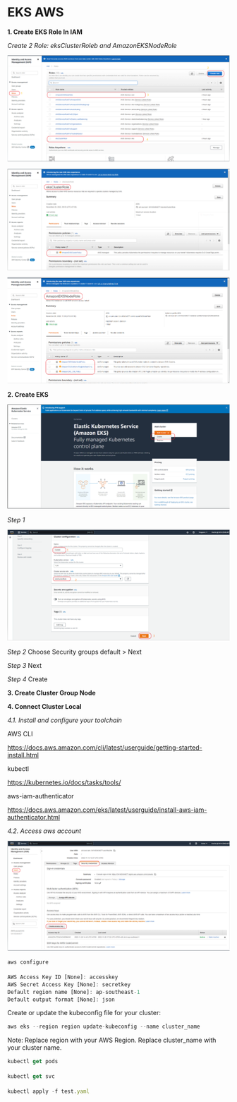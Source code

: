 # EKS AWS

**1. Create EKS Role In IAM**

*Create 2 Role: eksClusterRoleb and AmazonEKSNodeRole* 

![Create EKS Role](/assets/eks-role-created.PNG "Create EKS Role")

![eksClusterRole](/assets/eksClusterRole.PNG "eksClusterRole")

![AmazonEKSNodeRole](/assets/AmazonEKSNodeRole.PNG "AmazonEKSNodeRole")

**2. Create EKS**

![Create EKS](/assets/eks-created.PNG "Create EKS")

*Step 1* 

![Step 1](/assets/eks-created-cluster-1.PNG "Step 1")

*Step 2*
Choose Security groups default > Next

*Step 3*
Next

*Step 4*
Create

**3. Create Cluster Group Node**

**4. Connect Cluster Local**

*4.1. Install and configure your toolchain*

AWS CLI

https://docs.aws.amazon.com/cli/latest/userguide/getting-started-install.html

kubectl 

https://kubernetes.io/docs/tasks/tools/

aws-iam-authenticator

https://docs.aws.amazon.com/eks/latest/userguide/install-aws-iam-authenticator.html

*4.2. Access aws account*

![Get IAM Key](/assets/iam-access-key.PNG "Get IAM Key")

```js
aws configure

AWS Access Key ID [None]: accesskey
AWS Secret Access Key [None]: secretkey
Default region name [None]: ap-southeast-1
Default output format [None]: json
```

Create or update the kubeconfig file for your cluster:

```js
aws eks --region region update-kubeconfig --name cluster_name
```
Note: Replace region with your AWS Region. Replace cluster_name with your cluster name.

```js
kubectl get pods

kubectl get svc

kubectl apply -f test.yaml
```
